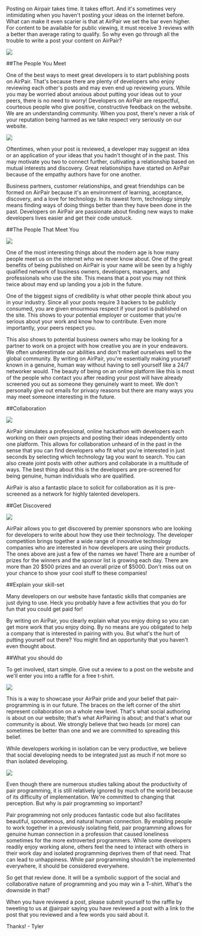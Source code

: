 Posting on Airpair takes time. It takes effort. And it's sometimes very intimidating when you haven't posting your ideas on the internet before. What can make it even scarier is that at AirPair we set the bar even higher. For content to be available for public viewing, it must receive 3 reviews with a better than average rating to qualify. So why even go through all the trouble to write a post your content on AirPair? 

<img src="https://bloggingforhistorians.files.wordpress.com/2013/06/mocha-dad-shakespeare-blog-cartoon.jpg?w=470">

##The People You Meet

One of the best ways to meet great developers is to start publishing posts on AirPair. That's because there are plenty of developers who enjoy reviewing each other's posts and may even end up reviewing yours. While you may be worried about anxious about putting your ideas out to your peers, there is no need to worry! Developers on AirPair are respectful, courteous people who give positive, constructive feedback on the website. We are an understanding community. When you post, there's never a risk of your reputation being harmed as we take respect very seriously on our website. 

<img src="http://airpair-blog.s3.amazonaws.com/wp-content/uploads/2014/01/airpair.jpg">

Oftentimes, when your post is reviewed, a developer may suggest an idea or an application of your ideas that you hadn't thought of in the past. This may motivate you two to connect further, cultivating a relationship based on mutual interests and discovery. Great relationships have started on AirPair because of the empathy authors have for one another. 

Business partners, customer relationships, and great friendships can be formed on AirPair because it's an environment of learning, acceptance, discovery, and a love for technology. In its rawest form, technology simply means finding ways of doing things better than they have been done in the past. Developers on AirPair are passionate about finding new ways to make developers lives easier and get their code unstuck. 

##The People That Meet You

<img src="http://i.vimeocdn.com/video/474366853_640.jpg">

One of the most interesting things about the modern age is how many people meet us on the internet who we never know about. One of the great benefits of being published on AirPair is your name will be seen  by a highly qualified network of business owners, developers, managers, and professionals who use the site. This means that a post you may not think twice about may end up landing you a job in the future. 

One of the biggest signs of credibility is what other people think about you in your industry. Since all your posts require 3 backers to be publicly consumed, you are given enourmous respect if your post is published on the site. This shows to your potential employer or customer that you're serious about your work and know how to contribute. Even more importantly, your peers respect you. 

This also shows to potential business owners who may be looking for a partner to work on a project with how creative you are in your endeavors. We often underestimate our abilities and don't market ourselves well to the global community. By writing on AirPair, you're essentially making yourself known in a genuine, human way without having to sell yourself like a 24/7 networker would. The beauty of being on an online platform like this is most of the people who contact you after reading your post will have already screened you out as someone they genuinely want to meet. We don't personally give out emails for privacy reasons but there are many ways you may meet someone interesting in the future. 

##Collaboration

 <img src="https://airpair.github.io/img/2015/02/social-authoring-header.png">
 
AirPair simulates a professional, online hackathon with developers each working on their own projects and posting their ideas independently onto one platform. This allows for collaboration unheard of in the past in the sense that you can find developers who fit what you're interested in just seconds by selecting which technology tag you want to search. You can also create joint posts with other authors and collaborate in a multitude of ways. The best thing about this is the developers are pre-screened for being genuine, human individuals who are qualified. 

AirPair is also a fantastic place to solicit for collaboration as it is pre-screened as a network for highly talented developers. 

##Get Discovered

 <img src="https://pbs.twimg.com/media/B_NgTnOVIAAfHHL.png">
 
AirPair allows you to get discovered by premier sponsnors who are looking for developers to write about how they use their technology. The developer competition brings together a wide range of innovative technology companies who are interested in how developers are using their products. The ones above are just a few of the names we have! There are a number of prizes for the winners and the sponsor list is growing each day. There are more than 20 $500 prizes and an overall prize of $5000. Don't miss out on your chance to show your cool stuff to these companies!

##Explain your skill-set

Many developers on our website have fantastic skills that companies are just dying to use. Heck you probably have a few activities that you do for fun that you could get paid for!

By writing on AirPair, you clearly explain what you enjoy doing so you can get more work that you enjoy doing. By no means are you obligated to help a company that is interested in pairing with you. But what's the hurt of putting yourself out there? You might find an opportunity that you haven't even thought about. 

##What you should do 

To get involved, start simple. Give out a review to a post on the website and we'll enter you into a raffle for a free t-shirt.

<img src="https://slack-files.com/files-tmb/T02ATFDPL-F04U7TB0R-8c2564b294/crop_this_pic_if_you_need_to_1024.png">

This is a way to showcase your AirPair pride and your belief that pair-programming is in our future. The braces on the left corner of the shirt represent collaboration on a whole new level. That's what social authoring is about on our website; that's what AirPairing is about; and that's what our community is about. We strongly believe that two heads (or more) can sometimes be better than one and we are committed to spreading this belief. 

While developers working in isolation can be very productive, we believe that social developing needs to be integrated just as much if not more so than isolated developing. 

<img src="http://www.prowareness.com/blog/wp-content/uploads/2011/03/collective_experience_pair_programming.jpg">

Even though there are numerous studies talking about the productivity of pair programming, it is still relatively ignored by much of the world because of its difficulty of implementation. We're committed to changing that perception. But why is pair programming so important?  

Pair programming not only produces fantastic code but also facilitates beautiful, sponatenous, and natural human connection. By enabling people to work together in a previously isolating field, pair programming allows for genuine human connection in a profession that caused loneliness sometimes for the more extroverted programmers. While some developers readily enjoy working alone, others feel the need to interact with others in their work day and isolated programming deprives them of that need. That can lead to unhappiness. While pair programming shouldn't be implemented everywhere, it should be considered everywhere. 

So get that review done. It will be a symbolic support of the social and collaborative nature of programming and you may win a T-shirt. What's the downside in that?

When you have reviewed a post, please submit yourself to the raffle by tweeting to us at @airpair saying you have reviewed a post with a link to the post that you reviewed and a few words you said about it. 

Thanks! - Tyler